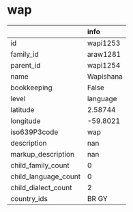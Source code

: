 # wap
|                      | info      |
|:---------------------|:----------|
| id                   | wapi1253  |
| family_id            | araw1281  |
| parent_id            | wapi1254  |
| name                 | Wapishana |
| bookkeeping          | False     |
| level                | language  |
| latitude             | 2.58744   |
| longitude            | -59.8021  |
| iso639P3code         | wap       |
| description          | nan       |
| markup_description   | nan       |
| child_family_count   | 0         |
| child_language_count | 0         |
| child_dialect_count  | 2         |
| country_ids          | BR GY     |